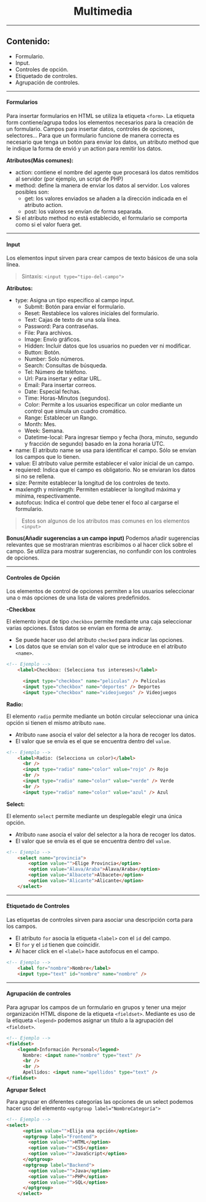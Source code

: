 <h1 align=center>Multimedia</h1>
<hr>

## Contenido:

- Formulario.
- Input.
- Controles de opción.
- Etiquetado de controles.
- Agrupación de controles.

<hr>

#### Formularios

Para insertar formularios en HTML se utiliza la etiqueta `<form>`. La etiqueta form contiene/agrupa todos los elementos necesarios para la creación de un formulario. Campos para insertar datos, controles de opciones, selectores... Para que un formulario funcione de manera correcta es necesario que tenga un botón para enviar los datos, un atributo method que le indique la forma de envió y un action para remitir los datos.

**Atributos(Más comunes):**

- action: contiene el nombre del agente que procesará los datos remitidos al servidor (por ejemplo, un script de PHP)
- method: define la manera de enviar los datos al servidor. Los valores posibles son:
  - get: los valores enviados se añaden a la dirección indicada en el atributo action.
  - post: los valores se envían de forma separada.
- Si el atributo method no está establecido, el formulario se comporta como si el valor fuera get.

<hr>

#### Input

Los elementos input sirven para crear campos de texto básicos de una sola línea.

> Sintaxis: `<input type="tipo-del-campo">`

**Atributos:**

- type: Asigna un tipo especifico al campo input.
  - Submit: Botón para enviar el formulario.
  - Reset: Restablece los valores iniciales del formulario.
  - Text: Cajas de texto de una sola línea.
  - Password: Para contraseñas.
  - File: Para archivos.
  - Image: Envío gráficos.
  - Hidden: Incluir datos que los usuarios no pueden ver ni modificar.
  - Button: Botón.
  - Number: Solo números.
  - Search: Consultas de búsqueda.
  - Tel: Número de teléfono.
  - Url: Para insertar y editar URL.
  - Email: Para insertar correos.
  - Date: Especial fechas.
  - Time: Horas-Minutos (segundos).
  - Color: Permite a los usuarios especificar un color mediante un control que simula un cuadro cromático.
  - Range: Establecer un Rango.
  - Month: Mes.
  - Week: Semana.
  - Datetime-local: Para ingresar tiempo y fecha (hora, minuto, segundo y fracción de segundo) basado en la zona horaria UTC.
- name: El atributo name se usa para identificar el campo. Sólo se envían los campos que lo tienen.
- value: El atributo value permite establecer el valor inicial de un campo.
- requiered: Indica que el campo es obligatorio. No se enviaran los datos si no se rellena.
- size: Permite establecer la longitud de los controles de texto.
- maxlength y minlength: Permiten establecer la longitud máxima y mínima, respectivamente.
- autofocus: Indica el control que debe tener el foco al cargarse el formulario.

> Estos son algunos de los atributos mas comunes en los elementos `<input>`

**Bonus(Añadir sugerencias a un campo input)**
Podemos añadir sugerencias relevantes que se mostraran mientras escribimos o al hacer click sobre el campo. Se utiliza para mostrar sugerencias, no confundir con los controles de opciones.

<hr>

#### Controles de Opción

Los elementos de control de opciones permiten a los usuarios seleccionar una o más opciones de una lista de valores predefinidos.

**-Checkbox**

El elemento input de tipo `checkbox` permite mediante una caja seleccionar varias opciones. Estos datos se envían en forma de array.

- Se puede hacer uso del atributo `checked` para indicar las opciones.
- Los datos que se envían son el valor que se introduce en el atributo `<name>`.

```HTML
<!-- Ejemplo -->
    <label>Checkbox: (Selecciona tus intereses)</label>

      <input type="checkbox" name="peliculas" /> Películas
      <input type="checkbox" name="deportes" /> Deportes
      <input type="checkbox" name="videojuegos" /> Videojuegos
```

**Radio:**

El elemento `radio` permite mediante un botón circular seleccionar una única opción si tienen el mismo atributo `name`.

- Atributo `name` asocia el valor del selector a la hora de recoger los datos.
- El valor que se envía es el que se encuentra dentro del `value`.

```HTML
<!-- Ejemplo -->
    <label>Radio: (Selecciona un color)</label>
      <br />
      <input type="radio" name="color" value="rojo" /> Rojo
      <br />
      <input type="radio" name="color" value="verde" /> Verde
      <br />
      <input type="radio" name="color" value="azul" /> Azul
```

**Select:**

El elemento `select` permite mediante un desplegable elegir una única opción.

- Atributo `name` asocia el valor del selector a la hora de recoger los datos.
- El valor que se envía es el que se encuentra dentro del `value`.

```HTML
<!-- Ejemplo -->
    <select name="provincia">
        <option value="">Elige Provincia</option>
        <option value="Álava/Araba">Álava/Araba</option>
        <option value="Albacete">Albacete</option>
        <option value="Alicante">Alicante</option>
    </select>
```

<hr>

#### Etiquetado de Controles

Las etiquetas de controles sirven para asociar una descripción corta para los campos.

- El atributo `for` asocia la etiqueta `<label>` con el `id` del campo.
- El `for` y el `id` tienen que coincidir.
- Al hacer click en el `<label>` hace autofocus en el campo.

```HTML
<!-- Ejemplo -->
    <label for="nombre">Nombre</label>
    <input type="text" id="nombre" name="nombre" />
```

<hr>

#### Agrupación de controles

Para agrupar los campos de un formulario en grupos y tener una mejor organización HTML dispone de la etiqueta `<fieldset>`. Mediante es uso de la etiqueta `<legend>` podemos asignar un titulo a la agrupación del `<fieldset>`.

```HTML
<!-- Ejemplo -->
<fieldset>
    <legend>Información Personal</legend>
      Nombre: <input name="nombre" type="text" />
      <br />
      <br />
      Apellidos: <input name="apellidos" type="text" />
</fieldset>
```

**Agrupar Select**

Para agrupar en diferentes categorías las opciones de un select podemos hacer uso del elemento `<optgroup label="NombreCategoría">`

```HTML
<!-- Ejemplo -->
<select>
      <option value="">Elija una opción</option>
      <optgroup label="Frontend">
        <option value="">HTML</option>
        <option value="">CSS</option>
        <option value="">JavaScript</option>
      </optgroup>
      <optgroup label="Backend">
        <option value="">Java</option>
        <option value="">PHP</option>
        <option value="">SQL</option>
      </optgroup>
    </select>
```
